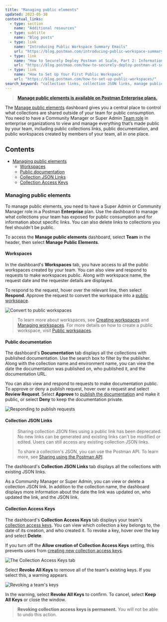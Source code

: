 ```yaml
---
title: "Managing public elements"
updated: 2023-05-30
contextual_links:
  - type: section
    name: "Additional resources"
  - type: subtitle
    name: "Blog posts"
  - type: link
    name: "Introducing Public Workspace Summary Emails"
    url: "https://blog.postman.com/introducing-public-workspace-summary-emails/"
  - type: link
    name: "How to Securely Deploy Postman at Scale, Part 2: Information Management"
    url: "https://blog.postman.com/how-to-securely-deploy-postman-at-scale-part-2-information-management/"
  - type: link
    name: "How to Set Up Your First Public Workspace"
    url: "https://blog.postman.com/how-to-set-up-public-workspaces/"
search_keyword: "collection links, collection JSON links, manage public elements, public documentation, public workspaces"
---
```


> **[Manage public elements is available on Postman Enterprise plans.](https://www.postman.com/pricing/)**

The [Manage public elements](https://blog.postman.com/govern-your-public-api-collections-more-effectively/) dashboard gives you a central place to control what collections are shared outside of your team for public consumption. You need to have a Community Manager or Super Admin [Team role](/docs/collaborating-in-postman/roles-and-permissions/#team-roles) in enterprise organizations to view and manage everything that’s made public by your team, including public collections links, public documentation, and public workspaces created by members of your team, all in one place.

## Contents

* [Managing public elements](#managing-public-elements)
    * [Workspaces](#workspaces)
    * [Public documentation](#public-documentation)
    * [Collection JSON Links](#collection-json-links)
    * [Collection Access Keys](#collection-access-keys)

### Managing public elements

To manage public elements, you need to have a Super Admin or Community Manager role in a Postman **Enterprise** plan. Use the dashboard to manage what collections your team has exposed for public consumption and for information about specific links. You can also delete links to collections you feel shouldn't be public.

To access the **Manage public elements** dashboard, select **Team** in the header, then select **Manage Public Elements**.

#### Workspaces

In the dashboard's **Workspaces** tab, you have access to all the public workspaces created by your team. You can also view and respond to requests to make workspaces public. Along with workspace name, the request date and the requester details are displayed.

To respond to the request, hover over the relevant line, then select **Respond**. Approve the request to convert the workspace into a [public workspace](/docs/collaborating-in-postman/using-workspaces/public-workspaces/).

<img alt="Convert to public workspaces" src="https://assets.postman.com/postman-docs/request-visibility-public-workspace.jpg"/>

> To learn more about workspaces, see [Creating workspaces](/docs/collaborating-in-postman/using-workspaces/creating-workspaces/) and [Managing workspaces](/docs/collaborating-in-postman/using-workspaces/managing-workspaces/). For more details on how to create a public workspace, visit [Public workspaces](/docs/collaborating-in-postman/using-workspaces/public-workspaces/).

#### Public documentation

The dashboard's **Documentation** tab displays all the collections with published documentation. Use the search box to filter by the publisher. Along with the collection name and environment name, you can view the date the documentation was published on, who published it, and the documentation URL.

You can also view and respond to requests to make documentation public. To approve or deny a publish request, hover over a request and select **Review Request**. Select **Approve** to [publish the documentation](/docs/publishing-your-api/publishing-your-docs/) and make it public, or select **Deny** to keep the documentation private.

<img alt="Responding to publish requests" src="https://assets.postman.com/postman-docs/request-publish-documentation-v10-2.jpg"/>

#### Collection JSON Links

> Sharing collection JSON files using a public link has been deprecated. No new links can be generated and existing links can't be modified or edited. Users can still access any existing collection JSON links.
>
> To share a collection's JSON, you can use the Postman API. To learn more, see [Sharing using the Postman API](/docs/collaborating-in-postman/sharing/#sharing-using-the-postman-api).

The dashboard's **Collection JSON Links** tab displays all the collections with existing JSON links.

As a Community Manager or Super Admin, you can view or delete a collection JSON link. In addition to the collection name, the dashboard displays more information about the date the link was updated on, who updated the link, and the JSON link.

#### Collection Access Keys

The dashboard's **Collection Access Keys** tab displays your team's [collection access keys](/docs/developer/postman-api/authentication/#generate-a-collection-access-key). You can view which collection a key belongs to, the date of its creation, and who created it. To revoke a key, hover over the key and select **Delete**.

If you turn off the **Allow creation of Collection Access Keys** setting, this prevents users from [creating new collection access keys](/docs/collaborating-in-postman/sharing/#sharing-using-the-postman-api).

![The Collection Access Keys tab](https://assets.postman.com/postman-docs/manage-public-elements-collection-access-keys-v10.jpg)

Select **Revoke All Keys** to remove all of the team's existing keys. If you select this, a warning appears.

![Revoking a team's keys](https://assets.postman.com/postman-docs/revoke-team-collection-access-keys-v10.jpg)

In the warning, select **Revoke All Keys** to confirm. To cancel, select **Keep All Keys** or close the window.

> **Revoking collection access keys is permanent.** You will not be able to undo this action.